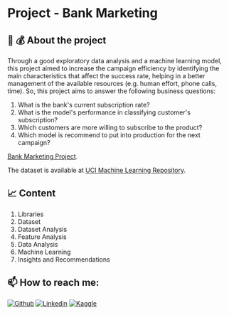 # Project - Bank Marketing

## 🏦 💰 About the project  

Through a good exploratory data analysis and a machine learning model, this project aimed to increase the campaign efficiency by identifying the main characteristics that affect the success rate, helping in a better management of the available resources (e.g. human effort, phone calls, time). So, this project aims to answer the following business questions:

1. What is the bank's current subscription rate?
2. What is the model's performance in classifying customer's subscription? 
3. Which customers are more willing to subscribe to the product?
4. Which model is recommend to put into production for the next campaign?

[Bank Marketing Project](https://github.com/vitorlavor/Project_BankMarketing/blob/main/ProjectBankMarketing.ipynb).

The dataset is available at [UCI Machine Learning Repository](https://archive.ics.uci.edu/ml/datasets/Bank+Marketing).

## 📈 Content

1. Libraries
2. Dataset
3. Dataset Analysis
4. Feature Analysis
5. Data Analysis
6. Machine Learning 
7. Insights and Recommendations


## 📫 How to reach me: 

[![Github](https://img.shields.io/badge/-Github-333?style=flat&logo=Github&logoColor=white)](https://github.com/vitorlavor)
[![Linkedin](https://img.shields.io/badge/-LinkedIn-blue?style=flat&logo=Linkedin&logoColor=white)](https://www.linkedin.com/in/vitorlavor/)
[![Kaggle](https://img.shields.io/badge/-Kaggle-20beff?style=flat&logo=Kaggle&logoColor=white)](https://www.kaggle.com/vitorlavor)
